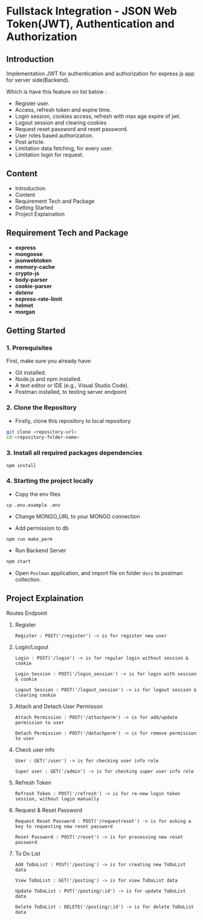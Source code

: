 # Fullstack Integration - JSON Web Token(JWT), Authentication and Authorization

## Introduction

Implementation JWT for authentication and authorization for express js app for server side(Backend).

Which is have this feature on list below :
- Register user.
- Access, refresh token and expire time.
- Login session, cookies access, refresh with max age expire of jwt.
- Logout session and clearing cookies
- Request reset password and reset password.
- User roles based authorization.
- Post article.
- Limitation data fetching, for every user.
- Limitation login for request.

## Content
* Introduction
* Content
* Requirement Tech and Package
* Getting Started
* Project Explaination

## Requirement Tech and Package

- **express** 
- **mongoose** 
- **jsonwebtoken**
- **memory-cache** 
- **crypto-js** 
- **body-parser** 
- **cookie-parser** 
- **dotenv** 
- **express-rate-limit** 
- **helmet**
- **morgan**

## Getting Started

### 1. Prerequisites

First, make sure you already have:

- Git installed.
- Node.js and npm installed.
- A text editor or IDE (e.g., Visual Studio Code).
- Postman installed, to testing server endpoint

### 2. Clone the Repository

- Firstly, clone this repository to local repository
```bash
git clone <repository-url>
cd <repository-folder-name>
```

### 3. Install all required packages dependencies

```bash
npm install
```

### 4. Starting the project locally

- Copy the env files
```
cp .env.example .env
```

- Change MONGO_URL to your MONGO connection

- Add permission to db
```
npm run make_perm
```

- Run Backend Server

```bash
npm start
```

- Open ``Postman`` application, and import file on folder ``docs`` to postman collection.

## Project Explaination

Routes Endpoint
1. Register

    ``Register : POST('/register') -> is for register new user``

2. Login/Logout

    ``Login : POST('/login') -> is for regular login without session & cookie``

    ``Login Session : POST('/login_session') -> is for login with session & cookie``

    ``Logout Session : POST('/logout_session') -> is for logout session & clearing cookie``

3. Attach and Detach User Permisson

    ``Attach Permission : POST('/attachperm') -> is for add/update permission to user``

    ``Detach Permission : POST('/detachperm') -> is for remove permission to user``

3. Check user info 

    ``User : GET('/user') -> is for checking user info role``

    ``Super user : GET('/admin') -> is for checking super user info role``

4. Refresh Token 

    ``Refresh Token : POST('/refresh') -> is for re-new login token session, without login manually``

5. Request & Reset Password

    ``Request Reset Password : POST('/requestreset') -> is for asking a key to requesting new reset password``

    ``Reset Password : POST('/reset') -> is for processing new reset password``

6.  To Do List 

    ``Add ToDoList : POST('/posting') -> is for creating new ToDoList data``

    ``View ToDoList : GET('/posting') -> is for view ToDoList data``

    ``Update ToDoList : PUT('/posting/:id') -> is for update ToDoList data``

    ``Delete ToDoList : DELETE('/posting/:id') -> is for delete ToDoList data``


